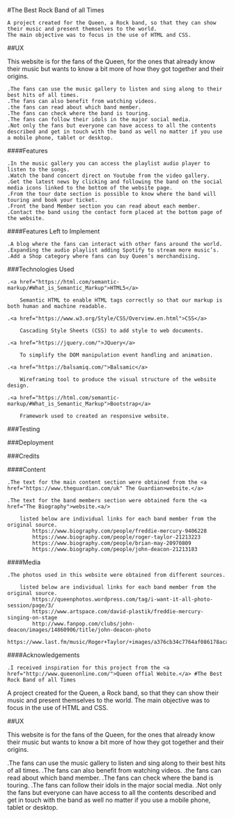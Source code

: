 #The Best Rock Band of all Times
    
    A project created for the Queen, a Rock band, so that they can show their music and present themselves to the world. 
    The main objective was to focus in the use of HTML and CSS.

##UX

This website is for the fans of the Queen, for the ones that already know their music but wants to know a bit more of how they got together and their origins.

    .The fans can use the music gallery to listen and sing along to their best hits of all times.
    .The fans can also benefit from watching videos.
    .the fans can read about which band member.
    .The fans can check where the band is touring.
    .The fans can follow their idols in the major social media.
    .Not only the fans but everyone can have access to all the contents described and get in touch with the band as well no matter if you use a mobile phone, tablet or desktop.
   
####Features

    .In the music gallery you can access the playlist audio player to listen to the songs.
    .Watch the band concert direct on Youtube from the video gallery.
    .Get the latest news by clicking and following the band on the social media icons linked to the bottom of the website page.
    .From the tour date section is possible to know where the band will touring and book your ticket.
    .Front the band Member section you can read about each member.
    .Contact the band using the contact form placed at the bottom page of the website.


####Features Left to Implement

    .A blog where the fans can interact with other fans around the world.
    .Expanding the audio playlist adding Spotify to stream more music’s.
    .Add a Shop category where fans can buy Queen’s merchandising.

###Technologies Used
    
    .<a href="https://html.com/semantic-markup/#What_is_Semantic_Markup">HTML5</a>
        
        Semantic HTML to enable HTML tags correctly so that our markup is both human and machine readable.
    
    .<a href="https://www.w3.org/Style/CSS/Overview.en.html">CSS</a>
        
        Cascading Style Sheets (CSS) to add style to web documents.
    
    .<a href="https://jquery.com/">JQuery</a>
    
        To simplify the DOM manipulation event handling and animation.
    
    .<a href="https://balsamiq.com/">Balsamic</a>
        
        Wireframing tool to produce the visual structure of the website design.
        
    .<a href="https://html.com/semantic-markup/#What_is_Semantic_Markup">Bootstrap</a>
        
        Framework used to created an responsive website.
        
###Testing




###Deployment










###Credits

####Content

    .The text for the main content section were obtained from the <a href="https://www.theguardian.com/uk" The Guardian>website.</a> 
        
    .The text for the band members section were obtained form the <a href="The Biography">website.<a/>
        
        listed below are individual links for each band member from the original source.
            https://www.biography.com/people/freddie-mercury-9406228
            https://www.biography.com/people/roger-taylor-21213223
            https://www.biography.com/people/brian-may-20970809
            https://www.biography.com/people/john-deacon-21213183
####Media

    .The photos used in this website were obtained from different sources.
    
        listed below are individual links for each band member from the original source.
            https://queenphotos.wordpress.com/tag/i-want-it-all-photo-session/page/3/
            https://www.artspace.com/david-plastik/freddie-mercury-singing-on-stage
            http://www.fanpop.com/clubs/john-deacon/images/14860906/title/john-deacon-photo
            https://www.last.fm/music/Roger+Taylor/+images/a376cb34c7764af086178acaf923e11d
            
            
  
####Acknowledgements

    .I received inspiration for this project from the <a href="http://www.queenonline.com/">Queen offial Webite.</a> #The Best Rock Band of all Times

A project created for the Queen, a Rock band, so that they can show their music and present themselves to the world. 
The main objective was to focus in the use of HTML and CSS.

##UX

This website is for the fans of the Queen, for the ones that already know their music but wants to know a bit more of how they got together and their origins.

.The fans can use the music gallery to listen and sing along to their best hits of all times.
.The fans can also benefit from watching videos.
.the fans can read about which band member.
.The fans can check where the band is touring.
.The fans can follow their idols in the major social media.
.Not only the fans but everyone can have access to all the contents described and get in touch with the band as well no matter if you use a mobile phone, tablet or desktop.


